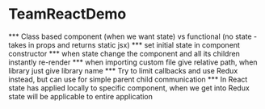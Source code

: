 # TeamReactDemo

*** Class based component (when we want state) vs functional (no state - takes in props and returns static jsx)
*** set  initial state in component constructor
*** when state change the component and all its children instantly re-render
*** when importing custom file give relative path, when library just give library name
*** Try to limit callbacks and use Redux instead, but can use for simple parent child communication
*** In React state has applied locally to specific component, when we get into Redux state will be applicable to entire application 
